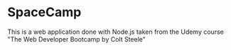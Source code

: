 # SpaceCamp
This is a web application done with Node.js taken from the Udemy course "The Web Developer Bootcamp by Colt Steele" 
